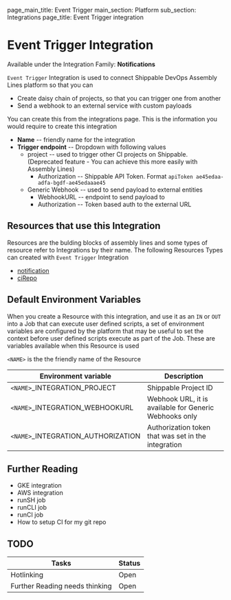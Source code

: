 page_main_title: Event Trigger
main_section: Platform
sub_section: Integrations
page_title: Event Trigger integration

# Event Trigger Integration
Available under the Integration Family: **Notifications**

`Event Trigger` Integration is used to connect Shippable DevOps Assembly Lines platform so that you can

* Create daisy chain of projects, so that you can trigger one from another
* Send a webhook to an external service with custom payloads 

You can create this from the integrations page. This is the information you would require to create this integration

* **Name** -- friendly name for the integration
* **Trigger endpoint** -- Dropdown with following values
	* project -- used to trigger other CI projects on Shippable. (Deprecated feature - You can achieve this more easily with Assembly Lines)
		* Authorization -- Shippable API Token. Format `apiToken ae45edaa-adfa-bgdf-ae45edaaae45`
	* Generic Webhook -- used to send payload to external entities
		* WebhookURL -- endpoint to send payload to
		* Authorization -- Token based auth to the external URL

## Resources that use this Integration
Resources are the bulding blocks of assembly lines and some types of resource refer to Integrations by their name. The following Resources Types can created with `Event Trigger` Integration 

* [notification]()
* [ciRepo]()

## Default Environment Variables
When you create a Resource with this integration, and use it as an `IN` or `OUT` into a Job that can execute user defined scripts, a set of environment variables are configured by the platform that may be useful to set the context before user defined scripts execute as part of the Job. These are variables available when this Resource is used

`<NAME>` is the the friendly name of the Resource

| Environment variable						| Description                         |
| ------------- 								|------------------------------------ |
| `<NAME>`\_INTEGRATION\_PROJECT			| Shippable Project ID  |
| `<NAME>`\_INTEGRATION\_WEBHOOKURL		| Webhook URL, it is available for Generic Webhooks only |
| `<NAME>`\_INTEGRATION\_AUTHORIZATION	| Authorization token that was set in the integration  |

## Further Reading
* GKE integration
* AWS integration
* runSH job
* runCLI job
* runCI job
* How to setup CI for my git repo

## TODO
| Tasks   |      Status    |
|----------|-------------|
| Hotlinking |  Open |
| Further Reading needs thinking|  Open |
